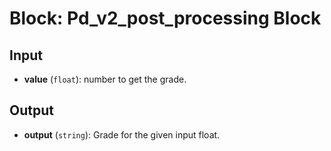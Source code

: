 # Block: Pd_v2_post_processing Block

## Input
- **value** (`float`): number to get the grade.

## Output
- **output** (`string`): Grade for the given input float.

